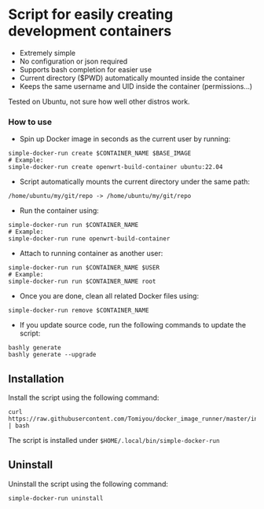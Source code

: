# Script for easily creating development containers

* Extremely simple
* No configuration or json required
* Supports bash completion for easier use
* Current directory ($PWD) automatically mounted inside the container
* Keeps the same username and UID inside the container (permissions...)

Tested on Ubuntu, not sure how well other distros work.

### How to use

- Spin up Docker image in seconds as the current user by running:
```
simple-docker-run create $CONTAINER_NAME $BASE_IMAGE
# Example:
simple-docker-run create openwrt-build-container ubuntu:22.04
```
- Script automatically mounts the current directory under the same path:
```
/home/ubuntu/my/git/repo -> /home/ubuntu/my/git/repo
```
- Run the container using:
```
simple-docker-run run $CONTAINER_NAME
# Example:
simple-docker-run rune openwrt-build-container
```
- Attach to running container as another user:
```
simple-docker-run run $CONTAINER_NAME $USER
# Example:
simple-docker-run run $CONTAINER_NAME root
```
- Once you are done, clean all related Docker files using:
```
simple-docker-run remove $CONTAINER_NAME
```
- If you update source code, run the following commands to update the script:
```
bashly generate
bashly generate --upgrade
```

## Installation

Install the script using the following command:
```
curl https://raw.githubusercontent.com/Tomiyou/docker_image_runner/master/install.sh | bash
```
The script is installed under `$HOME/.local/bin/simple-docker-run`

## Uninstall

Uninstall the script using the following command:
```
simple-docker-run uninstall
```
